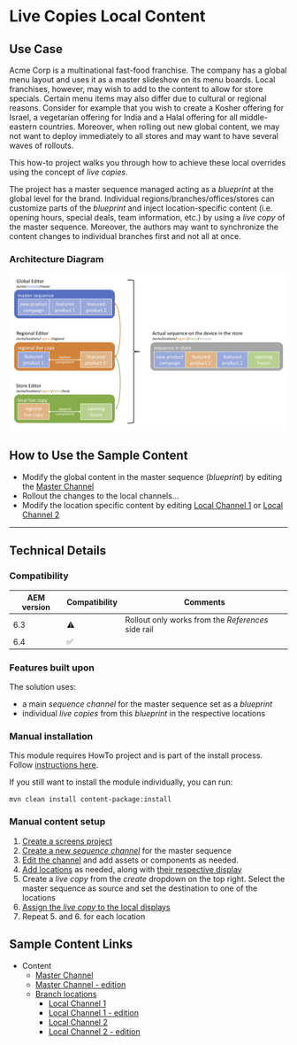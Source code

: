 Live Copies Local Content
=========================

Use Case
--------
Acme Corp is a multinational fast-food franchise. The company has a global menu layout and uses it as a master slideshow on its menu boards. Local franchises, however, may wish to add to the content to allow for store specials. Certain menu items may also differ due to cultural or regional reasons. Consider for example that you wish to create a Kosher offering for Israel, a vegetarian offering for India and a Halal offering for all middle-eastern countries. Moreover, when rolling out new global content, we may not want to deploy immediately to all stores and may want to have several waves of rollouts.

This how-to project walks you through how to achieve these local overrides using the concept of _live copies_.

The project has a master sequence managed acting as a _blueprint_ at the global level for the brand.
Individual regions/branches/offices/stores can customize parts of the _blueprint_ and inject location-specific content (i.e. opening hours, special deals, team information, etc.) by using a _live copy_ of the master sequence. Moreover, the authors may want to synchronize the content changes to individual branches first and not all at once.

### Architecture Diagram

![Live Copies Architecture Diagram](diagram.png)

How to Use the Sample Content
-----------------------------

- Modify the global content in the master sequence (_blueprint_) by editing the [Master Channel](http://localhost:4502/content/screens/screens-howto/channels/local-content-live-copy)
- Rollout the changes to the local channels…
- Modify the location specific content by editing [Local Channel 1](http://localhost:4502/screens.html/content/screens/screens-howto/locations/local-content-live-copy/branch-office-1/local) or [Local Channel 2](http://localhost:4502/screens.html/content/screens/screens-howto/locations/local-content-live-copy/branch-office-2/local)

---

Technical Details
-----------------

### Compatibility

AEM version|Compatibility     |Comments
-----------|------------------|--------
6.3        |:warning:         |Rollout only works from the _References_ side rail
6.4        |:white_check_mark:|

### Features built upon

The solution uses:
- a main _sequence channel_ for the master sequence set as a _blueprint_
- individual _live copies_ from this _blueprint_ in the respective locations

### Manual installation

This module requires HowTo project and is part of the install process. Follow [instructions here](../../README.md).

If you still want to install the module individually, you can run:

```
mvn clean install content-package:install
```

### Manual content setup

1. [Create a screens project](https://helpx.adobe.com/experience-manager/6-4/sites/authoring/using/creating-a-screens-project.html)
0. [Create a new _sequence channel_](https://helpx.adobe.com/experience-manager/6-4/sites/authoring/using/managing-channels.html#CreatingaNewChannel) for the master sequence
0. [Edit the channel](https://helpx.adobe.com/experience-manager/6-4/sites/authoring/using/managing-channels.html#WorkingwithChannels) and add assets or components as needed.
0. [Add locations](https://helpx.adobe.com/experience-manager/6-4/sites/authoring/using/managing-locations.html#CreatingaNewLocation) as needed, along with [their respective display](https://helpx.adobe.com/experience-manager/6-4/sites/authoring/using/managing-displays.html#CreatingaNewDisplay)
0. Create a _live copy_ from the _create_ dropdown on the top right. Select the master sequence as source and set the destination to one of the locations
0. [Assign the _live copy_ to the local displays](https://helpx.adobe.com/experience-manager/6-4/sites/authoring/using/channel-assignment.html)
0. Repeat 5. and 6. for each location


Sample Content Links
--------------------

+ Content
    + [Master Channel](http://localhost:4502/screens.html/content/screens/screens-howto/channels/local-content-live-copy/master)
    + [Master Channel - edition](http://localhost:4502/editor.html/content/screens/screens-howto/channels/local-content-live-copy/master.html)
    + [Branch locations](http://localhost:4502/screens.html/content/screens/screens-howto/locations/local-content-live-copy)
        + [Local Channel 1](http://localhost:4502/screens.html/content/screens/screens-howto/locations/local-content-live-copy/branch-office-1/local)
        + [Local Channel 1 - edition](http://localhost:4502/editor.html/content/screens/screens-howto/locations/local-content-live-copy/branch-office-1/local.html)
        + [Local Channel 2](http://localhost:4502/screens.html/content/screens/screens-howto/locations/local-content-live-copy/branch-office-2/local)
        + [Local Channel 2 - edition](http://localhost:4502/editor.html/content/screens/screens-howto/locations/local-content-live-copy/branch-office-2/local.html)
